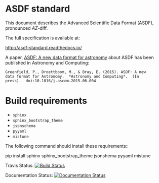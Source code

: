 ASDF standard
=============

This document describes the Advanced Scientific Data Format (ASDF),
pronounced *AZ*-diff.

The full specification is available at:

http://asdf-standard.readthedocs.io/

A paper,
[ASDF: A new data format for astronomy](http://dx.doi.org/10.1016/j.ascom.2015.06.004)
about ASDF has been published in Astronomy and Computing:

    Greenfield, P., Droettboom, M., & Bray, E. (2015). ASDF: A new
    data format for Astronomy.  *Astronomy and Computing*.  (In
    press).  doi:10.1016/j.ascom.2015.06.004

Build requirements
==================

- `sphinx`
- `sphinx_bootstrap_theme`
- `jsonschema`
- `pyyaml`
- `mistune`

The following command should install these requirements::

  pip install sphinx sphinx_bootstrap_theme jsonshema pyyaml mistune


Travis Status: [![Build Status](https://travis-ci.org/spacetelescope/asdf-standard.svg?branch=master)](https://travis-ci.org/spacetelescope/asdf-standard)

Documentation Status: [![Documentation Status](https://readthedocs.org/projects/asdf-standard/badge/?version=latest)](http://asdf-standard.readthedocs.io/en/latest/?badge=latest)
